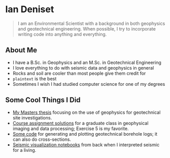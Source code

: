# Ian Deniset
> I am an Environmental Scientist with a background in both geophysics and geotechnical engineering.  When possible, I try to incorporate writing code into anything and everything.

## About Me
- I have a B.Sc. in Geophysics and an M.Sc. in Geotechnical Engineering
- I love everything to do with seismic data and geophysics in general
- Rocks and soil are cooler than most people give them credit for
- `plaintext` is the best
- Sometimes I wish I had studied computer science for one of my degrees

## Some Cool Things I Did
- [My Masters thesis](https://mspace.lib.umanitoba.ca/handle/1993/34862) focusing on the use of geophysics for geotechnical site investigations.
- [Course assignment solutions](https://github.com/iandeniset/GEOL7720) for a graduate class in geophysical imaging and data processing; Exercise 5 is my favorite.
- [Some code](https://github.com/iandeniset/geotechLogs) for generating and plotting geotechnical borehole logs; it can also do cross-sections.
- [Seismic visualization notebooks](https://github.com/iandeniset/GeophysicsNotebooks) from back when I interpreted seismic for a living.
